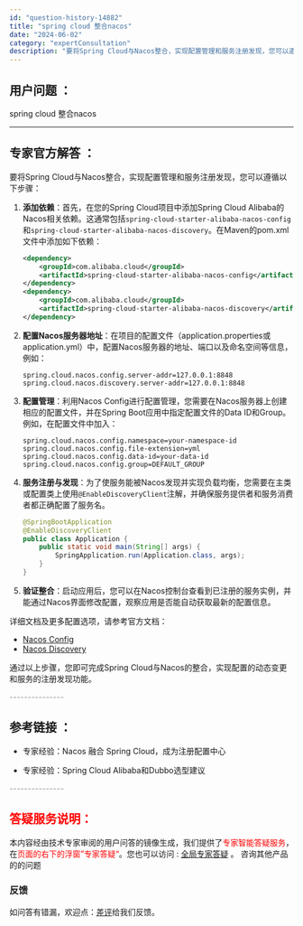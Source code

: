 ```yaml
---
id: "question-history-14882"
title: "spring cloud 整合nacos"
date: "2024-06-02"
category: "expertConsultation"
description: "要将Spring Cloud与Nacos整合，实现配置管理和服务注册发现，您可以遵循以下步骤：1. **添加依赖**：首先，在您的Spring Cloud项目中添加Spring Cloud Alibaba的Nacos相关依赖。这通常包括`spring-cloud-starter-alibaba-na"
---
```


## 用户问题 ： 
 spring cloud 整合nacos  

---------------
## 专家官方解答 ：

要将Spring Cloud与Nacos整合，实现配置管理和服务注册发现，您可以遵循以下步骤：

1. **添加依赖**：首先，在您的Spring Cloud项目中添加Spring Cloud Alibaba的Nacos相关依赖。这通常包括`spring-cloud-starter-alibaba-nacos-config`和`spring-cloud-starter-alibaba-nacos-discovery`。在Maven的pom.xml文件中添加如下依赖：

   ```xml
   <dependency>
       <groupId>com.alibaba.cloud</groupId>
       <artifactId>spring-cloud-starter-alibaba-nacos-config</artifactId>
   </dependency>
   <dependency>
       <groupId>com.alibaba.cloud</groupId>
       <artifactId>spring-cloud-starter-alibaba-nacos-discovery</artifactId>
   </dependency>
   ```

2. **配置Nacos服务器地址**：在项目的配置文件（application.properties或application.yml）中，配置Nacos服务器的地址、端口以及命名空间等信息，例如：

   ```properties
   spring.cloud.nacos.config.server-addr=127.0.0.1:8848
   spring.cloud.nacos.discovery.server-addr=127.0.0.1:8848
   ```

3. **配置管理**：利用Nacos Config进行配置管理，您需要在Nacos服务器上创建相应的配置文件，并在Spring Boot应用中指定配置文件的Data ID和Group。例如，在配置文件中加入：

   ```properties
   spring.cloud.nacos.config.namespace=your-namespace-id
   spring.cloud.nacos.config.file-extension=yml
   spring.cloud.nacos.config.data-id=your-data-id
   spring.cloud.nacos.config.group=DEFAULT_GROUP
   ```

4. **服务注册与发现**：为了使服务能被Nacos发现并实现负载均衡，您需要在主类或配置类上使用`@EnableDiscoveryClient`注解，并确保服务提供者和服务消费者都正确配置了服务名。

   ```java
   @SpringBootApplication
   @EnableDiscoveryClient
   public class Application {
       public static void main(String[] args) {
           SpringApplication.run(Application.class, args);
       }
   }
   ```

5. **验证整合**：启动应用后，您可以在Nacos控制台查看到已注册的服务实例，并能通过Nacos界面修改配置，观察应用是否能自动获取最新的配置信息。

详细文档及更多配置选项，请参考官方文档：
- [Nacos Config](https://github.com/spring-cloud-incubator/spring-cloud-alibaba/wiki/Nacos-config)
- [Nacos Discovery](https://github.com/spring-cloud-incubator/spring-cloud-alibaba/wiki/Nacos-discovery)

通过以上步骤，您即可完成Spring Cloud与Nacos的整合，实现配置的动态变更和服务的注册发现功能。


<font color="#949494">---------------</font> 


## 参考链接 ：

* 专家经验：Nacos 融合 Spring Cloud，成为注册配置中心 
 
 * 专家经验：Spring Cloud Alibaba和Dubbo选型建议 


 <font color="#949494">---------------</font> 
 


## <font color="#FF0000">答疑服务说明：</font> 

本内容经由技术专家审阅的用户问答的镜像生成，我们提供了<font color="#FF0000">专家智能答疑服务</font>，在<font color="#FF0000">页面的右下的浮窗”专家答疑“</font>。您也可以访问 : [全局专家答疑](https://answer.opensource.alibaba.com/docs/intro) 。 咨询其他产品的的问题

### 反馈
如问答有错漏，欢迎点：[差评](https://ai.nacos.io/user/feedbackByEnhancerGradePOJOID?enhancerGradePOJOId=14913)给我们反馈。
